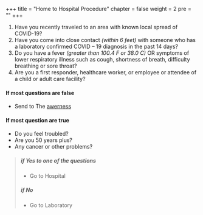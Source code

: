 +++
title = "Home to Hospital Procedure"
chapter = false
weight = 2
pre = "<b></b>"
+++





1. Have you recently traveled to an area with known local spread of COVID-19?
2. Have you come into close contact *(within 6 feet)* with someone who has a laboratory confirmed COVID – 19 diagnosis in the past 14 days?
3. Do you have a fever *(greater than 100.4 F or 38.0 C)* OR symptoms of lower respiratory illness such as cough, shortness of breath, difficulty breathing or sore throat?
4. Are you a first responder, healthcare worker, or employee or attendee of a child or adult care facility?

#### If most questions are **false**
- Send to The [awerness](/awarness/)  

#### If most question are **true** 
 
 - Do you feel troubled?
 - Are you 50 years plus?
 - Any cancer or other problems?

> ##### if **Yes** to one of the questions
> - Go to Hospital 
> 
> ##### if **No** 
> - Go to Laboratory


